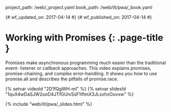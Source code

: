 project_path: /web/_project.yaml
book_path: /web/ilt/pwa/_book.yaml

{# wf_updated_on: 2017-04-14 #}
{# wf_published_on: 2017-04-14 #}

# Working with Promises {: .page-title }

Promises make asynchronous programming much easier than the traditional event-
listener or callback approaches. This video explains promises, promise-chaining,
and complex error-handling. It shows you how to use promise.all and describes
the pitfalls of promise.race.

{% setvar videoId "2D1fQgWH-mI" %}
{% setvar slidesId "1quX4wDaSJW2uoD4JTfGUivSsF1iftmX3JLsxhxOuvxw" %}

{% include "web/ilt/pwa/_slides.html" %}
